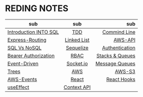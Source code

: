 # REDING NOTES

| sub   |      sub      |  sub  |
|----------|:-------------:|------:|
| [Introduction INTO SQL](./SQL/Exrcise/Exercise.md) |  [TDD](./Tdd/tdd.md) | [Commind Line](./commenLine/commend.md) |
| [Express-Routing](./Express-Routing/Express-Routing.md) |    [Linked List](./LinkedLists/linkedList.md)  |  [AWS-API](./AWS-API/README.md) |
| [SQL Vs NoSQL](./DataModeling/SQL-NoSQL.md) | [Sequelize](./sequelizeNormalization/sequelize.md)|     [Authentication](./Authentication/authentication.md) |
| [Bearer Authorization](./Authorization/Authorization.md) | [RBAC](./AccessControl/ACL.md) |   [Stacks & Queues](./StacksAndQueues/StacksAndQueues.md) |
| [Event-Driven](./EventDriven/README.md) | [Socket.io](./Socket.io/README.md) |    [Message Queues](./MessageQueues/README.md) |
| [Trees](./Trees/README.md) | [AWS](./AWS/README.md) |    [AWS-S3](./AWS-s3/README.md) |
|[AWS-Events](./AWS-Events/README.md)| [React](./react/README.md)  |  [React Hooks](./react-hook/README.md)  |
| [useEffect](./react-useeffects/README.md) | [Context API](./context-api/README.md) |     |


<!-- | col 3 is | right-aligned |    $1 | -->
